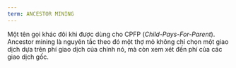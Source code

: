 ```yaml
---
term: ANCESTOR MINING
---
```


Một tên gọi khác đôi khi được dùng cho CPFP (*Child-Pays-For-Parent*). Ancestor mining là nguyên tắc theo đó một thợ mỏ không chỉ chọn một giao dịch dựa trên phí giao dịch của chính nó, mà còn xem xét đến phí của các giao dịch gốc.